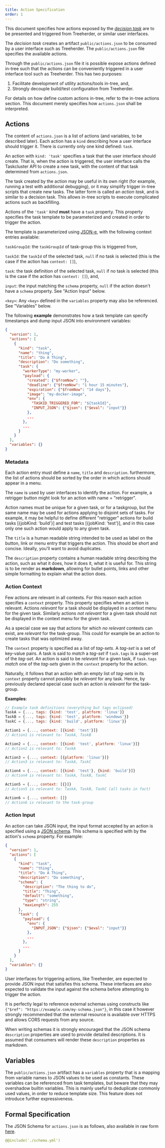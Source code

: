 ```yaml
---
title: Action Specification
order: 1
---
```


This document specifies how actions exposed by the *[decision
task](/manual/using/task-graph)* are to be presented and triggered from
Treeherder, or similar user interfaces.

The *decision task* creates an artifact `public/actions.json` to be consumed by
a user interface such as Treeherder. The `public/actions.json` file specifies
the available actions.

Through the `public/actions.json` file it is possible expose actions
defined in-tree such that the actions can be conveniently triggered in
a user interface tool such as Treeherder. This has two purposes:

1.  Facilitate development of utility actions/tools in-tree, and,
2.  Strongly decouple build/test configuration from Treeherder.

For details on how define custom actions in-tree, refer to
the in-tree actions section. This document merely
specifies how `actions.json` shall be interpreted.

Actions
-------

The content of `actions.json` is a list of actions (and variables, to be
described later). Each action has a `kind` describing how a user
interface should trigger it. There is currently only one kind defined:
`task`.

An action with `kind: 'task'` specifies a task that the user interface
should create. That is, when the action is triggered, the user interface
calls the Taskcluster API to create a new task, with the content of that
task determined from `actions.json`.

The task created by the action may be useful in its own right (for
example, running a test with additional debugging), or it may simplify
trigger in-tree scripts that create new tasks. The latter form is called
an *action task*, and is similar to a decision task. This allows in-tree
scripts to execute complicated actions such as backfilling.

Actions of the `'task'` *kind* **must** have a `task` property. This
property specifies the task template to be parameterized and created in
order to trigger the action.

The template is parameterized using
[JSON-e](https://github.com/taskcluster/json-e), with the following
context entries available:

`taskGroupId`:   the `taskGroupId` of task-group this is triggered from,

`taskId`:   the `taskId` of the selected task, `null` if no task is selected
    (this is the case if the action has `context: []`),

`task`:   the task definition of the selected task, `null` if no task is
    selected (this is the case if the action has `context: []`), and,

`input`:   the input matching the `schema` property, `null` if the action
    doesn't have a `schema` property. See "Action Input" below.

`<key>`:   Any `<key>` defined in the `variables` property may also be
    referenced. See "Variables" below.

The following **example** demonstrates how a task template can specify
timestamps and dump input JSON into environment variables:

```json
{
  "version": 1,
  "actions": [
    {
      "kind": "task",
      "name": "thing",
      "title": "Do A Thing",
      "description": "Do something",
      "task": {
        "workerType": "my-worker",
        "payload": {
          "created": {"$fromNow": ""},
          "deadline": {"$fromNow": "1 hour 15 minutes"},
          "expiration": {"$fromNow": "14 days"},
          "image": "my-docker-image",
          "env": {
            "TASKID_TRIGGERED_FOR": "${taskId}",
            "INPUT_JSON": {"$json": {"$eval": "input"}}
          },
          ...
        },
        ...
      }
    }
  ],
  "variables": {}
}
```

### Metadata

Each action entry must define a `name`, `title` and `description`.
furthermore, the list of actions should be sorted by the order in which
actions should appear in a menu.

The `name` is used by user interfaces to identify the action. For
example, a retrigger button might look for an action with
name = "retrigger".

Action names must be unique for a given task, or for a taskgroup, but
the same name may be used for actions applying to disjoint sets of
tasks. For example, it may be helpful to define different "retrigger"
actions for build tasks \[{jobKind: 'build'}\] and test tasks
\[{jobKind: 'test'}\], and in this case only one such action would apply
to any given task.

The `title` is a human readable string intended to be used as label on
the button, link or menu entry that triggers the action. This should be
short and concise. Ideally, you'll want to avoid duplicates.

The `description` property contains a human readable string describing
the action, such as what it does, how it does it, what it is useful for.
This string is to be render as **markdown**, allowing for bullet points,
links and other simple formatting to explain what the action does.

### Action Context

Few actions are relevant in all contexts. For this reason each action
specifies a `context` property. This property specifies when an action
is relevant. Actions *relevant* for a task should be displayed in a
context menu for the given task. Similarly actions *not relevant* for a
given task should not be displayed in the context menu for the given
task.

As a special case we say that actions for which *no relevant* contexts
can exist, are *relevant* for the task-group. This could for example be
an action to create tasks that was optimized away.

The `context` property is specified as a list of *tag-sets*. A *tag-set*
is a set of key-value pairs. A task is said to *match* a *tag-set* if
`task.tags` is a super-set of the *tag-set*. An action is said to be
*relevant* for a given task, if `task.tags` *match* one of the
*tag-sets* given in the `context` property for the action.

Naturally, it follows that an action with an empty list of *tag-sets* in
its `context` property cannot possibly be *relevant* for any task.
Hence, by previously declared special case such an action is *relevant*
for the task-group.

**Examples**:

```js
// Example task definitions (everything but tags eclipsed)
TaskA = {..., tags: {kind: 'test', platform: 'linux'}}
TaskB = {..., tags: {kind: 'test', platform: 'windows'}}
TaskC = {..., tags: {kind: 'build', platform: 'linux'}}

Action1 = {..., context: [{kind: 'test'}]}
// Action1 is relevant to: TaskA, TaskB

Action2 = {..., context: [{kind: 'test', platform: 'linux'}]}
// Action2 is relevant to: TaskA

Action3 = {..., context: [{platform: 'linux'}]}
// Action3 is relevant to: TaskA, TaskC

Action4 = {..., context: [{kind: 'test'}, {kind: 'build'}]}
// Action4 is relevant to: TaskA, TaskB, TaskC

Action5 = {..., context: [{}]}
// Action5 is relevant to: TaskA, TaskB, TaskC (all tasks in fact)

Action6 = {..., context: []}
// Action6 is relevant to the task-group
```

### Action Input

An action can take JSON input, the input format accepted by an action is
specified using a [JSON schema](http://json-schema.org/). This schema is
specified with by the action's `schema` property. For example:

```json
{
  "version": 1,
  "actions": [
    {
      "kind": "task",
      "name": "thing",
      "title": "Do A Thing",
      "description": "Do something",
      "schema": {
        "description": "The thing to do",
        "title": "Thing",
        "default": "something",
        "type": "string",
        "maxLength": 255
      },
      "task": {
        "payload": {
          "env": {
            "INPUT_JSON": {"$json": {"$eval": "input"}}
          },
          ...
        },
        ...
      }
    }
  ],
  "variables": {}
}
```

User interfaces for triggering actions, like Treeherder, are expected to
provide JSON input that satisfies this schema. These interfaces are also
expected to validate the input against the schema before attempting to
trigger the action.

It is perfectly legal to reference external schemas using constructs
like `{"$ref": "https://example.com/my-schema.json"}`, in this case it
however strongly recommended that the external resource is available
over HTTPS and allows CORS requests from any source.

When writing schemas it is strongly encouraged that the JSON schema
`description` properties are used to provide detailed descriptions. It
is assumed that consumers will render these `description` properties as
markdown.

Variables
---------

The `public/actions.json` artifact has a `variables` property that is a
mapping from variable names to JSON values to be used as constants.
These variables can be referenced from task templates, but beware that
they may overshadow builtin variables. This is mainly useful to
deduplicate commonly used values, in order to reduce template size. This
feature does not introduce further expressiveness.

Formal Specification
--------------------

The JSON Schema for `actions.json` is as follows, also available in raw form
[here](https://raw.githubusercontent.com/taskcluster/taskcluster-docs/master/src/manual/using/actions/schema.yml).

```yaml
@@include('./schema.yml')
```
